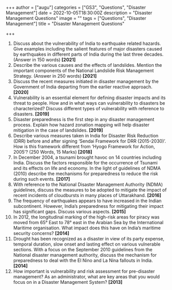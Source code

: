 +++
author = ["augu"]
categories = ["GS3", "Questions", "Disaster Management"]
date = 2022-10-05T18:30:00Z
description = "Disaster Management Questions"
image = ""
tags = ["Questions", "Disaster Management"]
title = "Disaster Management Questions"

+++
 1. Discuss about the vulnerability of India to earthquake related hazards. Give examples including the salient features of major disasters caused by earthquakes in different parts of India during the last three decades. (Answer in 150 words) **\[2021\]**
 2. Describe the various causes and the effects of landslides. Mention the important components of the National Landslide Risk Management Strategy. (Answer in 250 words) **\[2021\]**
 3. Discuss the recent measures initiated in disaster management by the Government of India departing from the earlier reactive approach. **\[2020\]**
 4. Vulnerability is an essential element for defining disaster impacts and its threat to people. How and in what ways can vulnerability to disasters be characterized? Discuss different types of vulnerability with reference to disasters. **\[2019\]**
 5. Disaster preparedness is the first step in any disaster management process. Explain how hazard zonation mapping will help disaster mitigation in the case of landslides. **\[2019\]**
 6. Describe various measures taken in India for Disaster Risk Reduction (DRR) before and after signing ‘Sendai Framework for DRR (2015-2030)’. How is this framework different from ‘Hyogo Framework for Action, 2005’? (250 Words, 15 Marks) **\[2018\]**
 7. In December 2004, a tsunami brought havoc on 14 countries including India. Discuss the factors responsible for the occurrence of Tsunami and its effects on life and economy. In the light of guidelines of NDMA (2010) describe the mechanisms for preparedness to reduce the risk during such events. **\[2017\]**
 8. With reference to the National Disaster Management Authority (NDMA) guidelines, discuss the measures to be adopted to mitigate the impact of recent incidents of cloudbursts in many places of Uttarakhand. **\[2016\]**
 9. The frequency of earthquakes appears to have increased in the Indian subcontinent. However, India’s preparedness for mitigating their impact has significant gaps. Discuss various aspects. **\[2015\]**
10. In 2012, the longitudinal marking of the high-risk areas for piracy was moved from 65° East to 78° east in the Arabian Sea by the International Maritime organisation. What impact does this have on India’s maritime security concerns? **\[2014\]**
11. Drought has been recognized as a disaster in view of its party expense, temporal duration, slow onset and lasting effect on various vulnerable sections. With a focus on the September 2010 guidelines from the National disaster management authority, discuss the mechanism for preparedness to deal with the El Nino and La Nina fallouts in India. **\[2014\]**
12. How important is vulnerability and risk assessment for pre-disaster management? As an administrator, what are key areas that you would focus on in a Disaster Management System? **\[2013\]**